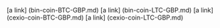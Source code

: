 [a link] (bin-coin-BTC-GBP.md)
[a link] (bin-coin-LTC-GBP.md)
[a link] (cexio-coin-BTC-GBP.md)
[a link] (cexio-coin-LTC-GBP.md)
